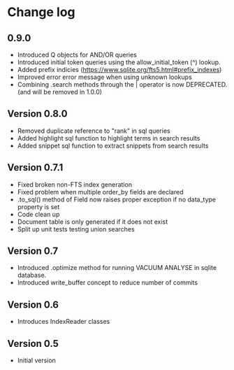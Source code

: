 # Change log

## 0.9.0
* Introduced Q objects for AND/OR queries
* Introduced initial token queries using the allow_initial_token (^) lookup.
* Added prefix indicies (https://www.sqlite.org/fts5.html#prefix_indexes)
* Improved error error message when using unknown lookups
* Combining .search methods through the | operator is now DEPRECATED. (and will be removed in 1.0.0)

## Version 0.8.0
* Removed duplicate reference to "rank" in sql queries
* Added highlight sql function to highlight terms in search results
* Added snippet sql function to extract snippets from search results

## Version 0.7.1
* Fixed broken non-FTS index generation
* Fixed problem when multiple order_by fields are declared
* .to_sql() method of Field now raises proper exception if no data_type property is set
* Code clean up
* Document table is only generated if it does not exist
* Split up unit tests testing union searches

## Version 0.7
* Introduced .optimize method for running VACUUM ANALYSE in sqlite database.
* Introduced write_buffer concept to reduce number of commits

## Version 0.6
* Introduces IndexReader classes

## Version 0.5
* Initial version

